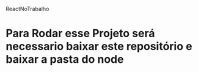 ReactNoTrabalho

<h1>
  Para Rodar esse Projeto será necessario baixar este repositório e baixar a pasta do node
</h1>
